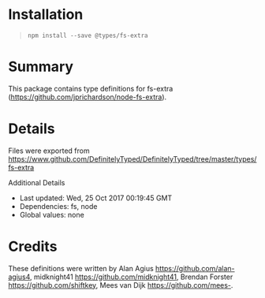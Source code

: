 # Installation
> `npm install --save @types/fs-extra`

# Summary
This package contains type definitions for fs-extra (https://github.com/jprichardson/node-fs-extra).

# Details
Files were exported from https://www.github.com/DefinitelyTyped/DefinitelyTyped/tree/master/types/fs-extra

Additional Details
 * Last updated: Wed, 25 Oct 2017 00:19:45 GMT
 * Dependencies: fs, node
 * Global values: none

# Credits
These definitions were written by Alan Agius <https://github.com/alan-agius4>, midknight41 <https://github.com/midknight41>, Brendan Forster <https://github.com/shiftkey>, Mees van Dijk <https://github.com/mees->.
